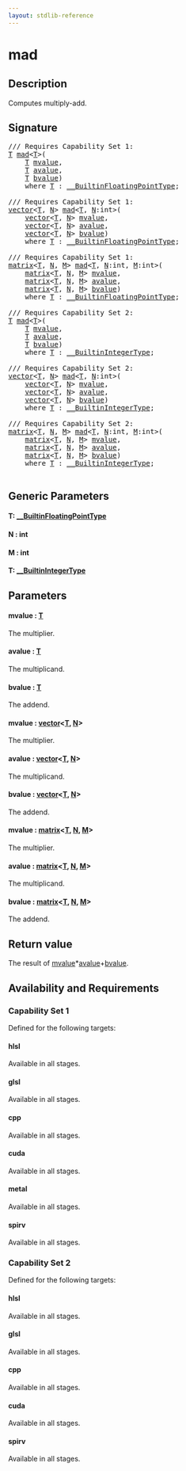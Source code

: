 ```yaml
---
layout: stdlib-reference
---
```


# mad

## Description

Computes multiply-add.



## Signature 

<pre>
/// Requires Capability Set 1:
<a href="mad.md#typeparam-T" class="code_type">T</a> <a href="mad.md">mad</a>&lt;<a href="mad.md#typeparam-T" class="code_type">T</a>&gt;(
    <a href="mad.md#typeparam-T" class="code_type">T</a> <a href="mad.md#decl-mvalue" class="code_param">mvalue</a>,
    <a href="mad.md#typeparam-T" class="code_type">T</a> <a href="mad.md#decl-avalue" class="code_param">avalue</a>,
    <a href="mad.md#typeparam-T" class="code_type">T</a> <a href="mad.md#decl-bvalue" class="code_param">bvalue</a>)
    <span class='code_keyword'>where</span> <a href="mad.md#typeparam-T" class="code_type">T</a> : <a href="../interfaces/0_builtinfloatingpointtype-029hm/index.md" class="code_type">__BuiltinFloatingPointType</a>;

/// Requires Capability Set 1:
<a href="../types/vector/index.md" class="code_type">vector</a>&lt;<a href="mad.md#typeparam-T" class="code_type">T</a>, <a href="mad.md#decl-N" class="code_var">N</a>&gt; <a href="mad.md">mad</a>&lt;<a href="mad.md#typeparam-T" class="code_type">T</a>, <a href="mad.md#decl-N" class="code_var">N</a>:<span class="code_keyword">int</span>&gt;(
    <a href="../types/vector/index.md" class="code_type">vector</a>&lt;<a href="mad.md#typeparam-T" class="code_type">T</a>, <a href="mad.md#decl-N" class="code_var">N</a>&gt; <a href="mad.md#decl-mvalue" class="code_param">mvalue</a>,
    <a href="../types/vector/index.md" class="code_type">vector</a>&lt;<a href="mad.md#typeparam-T" class="code_type">T</a>, <a href="mad.md#decl-N" class="code_var">N</a>&gt; <a href="mad.md#decl-avalue" class="code_param">avalue</a>,
    <a href="../types/vector/index.md" class="code_type">vector</a>&lt;<a href="mad.md#typeparam-T" class="code_type">T</a>, <a href="mad.md#decl-N" class="code_var">N</a>&gt; <a href="mad.md#decl-bvalue" class="code_param">bvalue</a>)
    <span class='code_keyword'>where</span> <a href="mad.md#typeparam-T" class="code_type">T</a> : <a href="../interfaces/0_builtinfloatingpointtype-029hm/index.md" class="code_type">__BuiltinFloatingPointType</a>;

/// Requires Capability Set 1:
<a href="../types/matrix/index.md" class="code_type">matrix</a>&lt;<a href="mad.md#typeparam-T" class="code_type">T</a>, <a href="mad.md#decl-N" class="code_var">N</a>, <a href="mad.md#decl-M" class="code_var">M</a>&gt; <a href="mad.md">mad</a>&lt;<a href="mad.md#typeparam-T" class="code_type">T</a>, <a href="mad.md#decl-N" class="code_var">N</a>:<span class="code_keyword">int</span>, <a href="mad.md#decl-M" class="code_var">M</a>:<span class="code_keyword">int</span>&gt;(
    <a href="../types/matrix/index.md" class="code_type">matrix</a>&lt;<a href="mad.md#typeparam-T" class="code_type">T</a>, <a href="mad.md#decl-N" class="code_var">N</a>, <a href="mad.md#decl-M" class="code_var">M</a>&gt; <a href="mad.md#decl-mvalue" class="code_param">mvalue</a>,
    <a href="../types/matrix/index.md" class="code_type">matrix</a>&lt;<a href="mad.md#typeparam-T" class="code_type">T</a>, <a href="mad.md#decl-N" class="code_var">N</a>, <a href="mad.md#decl-M" class="code_var">M</a>&gt; <a href="mad.md#decl-avalue" class="code_param">avalue</a>,
    <a href="../types/matrix/index.md" class="code_type">matrix</a>&lt;<a href="mad.md#typeparam-T" class="code_type">T</a>, <a href="mad.md#decl-N" class="code_var">N</a>, <a href="mad.md#decl-M" class="code_var">M</a>&gt; <a href="mad.md#decl-bvalue" class="code_param">bvalue</a>)
    <span class='code_keyword'>where</span> <a href="mad.md#typeparam-T" class="code_type">T</a> : <a href="../interfaces/0_builtinfloatingpointtype-029hm/index.md" class="code_type">__BuiltinFloatingPointType</a>;

/// Requires Capability Set 2:
<a href="mad.md#typeparam-T" class="code_type">T</a> <a href="mad.md">mad</a>&lt;<a href="mad.md#typeparam-T" class="code_type">T</a>&gt;(
    <a href="mad.md#typeparam-T" class="code_type">T</a> <a href="mad.md#decl-mvalue" class="code_param">mvalue</a>,
    <a href="mad.md#typeparam-T" class="code_type">T</a> <a href="mad.md#decl-avalue" class="code_param">avalue</a>,
    <a href="mad.md#typeparam-T" class="code_type">T</a> <a href="mad.md#decl-bvalue" class="code_param">bvalue</a>)
    <span class='code_keyword'>where</span> <a href="mad.md#typeparam-T" class="code_type">T</a> : <a href="../interfaces/0_builtinintegertype-029g/index.md" class="code_type">__BuiltinIntegerType</a>;

/// Requires Capability Set 2:
<a href="../types/vector/index.md" class="code_type">vector</a>&lt;<a href="mad.md#typeparam-T" class="code_type">T</a>, <a href="mad.md#decl-N" class="code_var">N</a>&gt; <a href="mad.md">mad</a>&lt;<a href="mad.md#typeparam-T" class="code_type">T</a>, <a href="mad.md#decl-N" class="code_var">N</a>:<span class="code_keyword">int</span>&gt;(
    <a href="../types/vector/index.md" class="code_type">vector</a>&lt;<a href="mad.md#typeparam-T" class="code_type">T</a>, <a href="mad.md#decl-N" class="code_var">N</a>&gt; <a href="mad.md#decl-mvalue" class="code_param">mvalue</a>,
    <a href="../types/vector/index.md" class="code_type">vector</a>&lt;<a href="mad.md#typeparam-T" class="code_type">T</a>, <a href="mad.md#decl-N" class="code_var">N</a>&gt; <a href="mad.md#decl-avalue" class="code_param">avalue</a>,
    <a href="../types/vector/index.md" class="code_type">vector</a>&lt;<a href="mad.md#typeparam-T" class="code_type">T</a>, <a href="mad.md#decl-N" class="code_var">N</a>&gt; <a href="mad.md#decl-bvalue" class="code_param">bvalue</a>)
    <span class='code_keyword'>where</span> <a href="mad.md#typeparam-T" class="code_type">T</a> : <a href="../interfaces/0_builtinintegertype-029g/index.md" class="code_type">__BuiltinIntegerType</a>;

/// Requires Capability Set 2:
<a href="../types/matrix/index.md" class="code_type">matrix</a>&lt;<a href="mad.md#typeparam-T" class="code_type">T</a>, <a href="mad.md#decl-N" class="code_var">N</a>, <a href="mad.md#decl-M" class="code_var">M</a>&gt; <a href="mad.md">mad</a>&lt;<a href="mad.md#typeparam-T" class="code_type">T</a>, <a href="mad.md#decl-N" class="code_var">N</a>:<span class="code_keyword">int</span>, <a href="mad.md#decl-M" class="code_var">M</a>:<span class="code_keyword">int</span>&gt;(
    <a href="../types/matrix/index.md" class="code_type">matrix</a>&lt;<a href="mad.md#typeparam-T" class="code_type">T</a>, <a href="mad.md#decl-N" class="code_var">N</a>, <a href="mad.md#decl-M" class="code_var">M</a>&gt; <a href="mad.md#decl-mvalue" class="code_param">mvalue</a>,
    <a href="../types/matrix/index.md" class="code_type">matrix</a>&lt;<a href="mad.md#typeparam-T" class="code_type">T</a>, <a href="mad.md#decl-N" class="code_var">N</a>, <a href="mad.md#decl-M" class="code_var">M</a>&gt; <a href="mad.md#decl-avalue" class="code_param">avalue</a>,
    <a href="../types/matrix/index.md" class="code_type">matrix</a>&lt;<a href="mad.md#typeparam-T" class="code_type">T</a>, <a href="mad.md#decl-N" class="code_var">N</a>, <a href="mad.md#decl-M" class="code_var">M</a>&gt; <a href="mad.md#decl-bvalue" class="code_param">bvalue</a>)
    <span class='code_keyword'>where</span> <a href="mad.md#typeparam-T" class="code_type">T</a> : <a href="../interfaces/0_builtinintegertype-029g/index.md" class="code_type">__BuiltinIntegerType</a>;

</pre>

## Generic Parameters

####  <a id="typeparam-T"></a>T: [\_\_BuiltinFloatingPointType](../interfaces/0_builtinfloatingpointtype-029hm/index.md)
####  <a id="decl-N"></a>N  : int
####  <a id="decl-M"></a>M  : int
####  <a id="typeparam-T"></a>T: [\_\_BuiltinIntegerType](../interfaces/0_builtinintegertype-029g/index.md)

## Parameters

####  <a id="decl-mvalue"></a>mvalue  : [T](mad.md#typeparam-T)
The multiplier.

####  <a id="decl-avalue"></a>avalue  : [T](mad.md#typeparam-T)
The multiplicand.

####  <a id="decl-bvalue"></a>bvalue  : [T](mad.md#typeparam-T)
The addend.

####  <a id="decl-mvalue"></a>mvalue  : [vector](../types/vector/index.md)\<[T](../types/vector/index.md#typeparam-T), [N](../types/vector/index.md#decl-N)\>
The multiplier.

####  <a id="decl-avalue"></a>avalue  : [vector](../types/vector/index.md)\<[T](../types/vector/index.md#typeparam-T), [N](../types/vector/index.md#decl-N)\>
The multiplicand.

####  <a id="decl-bvalue"></a>bvalue  : [vector](../types/vector/index.md)\<[T](../types/vector/index.md#typeparam-T), [N](../types/vector/index.md#decl-N)\>
The addend.

####  <a id="decl-mvalue"></a>mvalue  : [matrix](../types/matrix/index.md)\<[T](../types/matrix/t-0.md), [N](../types/matrix/index.md#decl-N), [M](../types/matrix/index.md#decl-M)\>
The multiplier.

####  <a id="decl-avalue"></a>avalue  : [matrix](../types/matrix/index.md)\<[T](../types/matrix/t-0.md), [N](../types/matrix/index.md#decl-N), [M](../types/matrix/index.md#decl-M)\>
The multiplicand.

####  <a id="decl-bvalue"></a>bvalue  : [matrix](../types/matrix/index.md)\<[T](../types/matrix/t-0.md), [N](../types/matrix/index.md#decl-N), [M](../types/matrix/index.md#decl-M)\>
The addend.


## Return value
The result of <span class='code'><a href="mad.md#decl-mvalue" class="code_param">mvalue</a>*<a href="mad.md#decl-avalue" class="code_param">avalue</a>+<a href="mad.md#decl-bvalue" class="code_param">bvalue</a></span>.


## Availability and Requirements

### Capability Set 1

Defined for the following targets:

#### hlsl
Available in all stages.

#### glsl
Available in all stages.

#### cpp
Available in all stages.

#### cuda
Available in all stages.

#### metal
Available in all stages.

#### spirv
Available in all stages.


### Capability Set 2

Defined for the following targets:

#### hlsl
Available in all stages.

#### glsl
Available in all stages.

#### cpp
Available in all stages.

#### cuda
Available in all stages.

#### spirv
Available in all stages.




<script>
// Fix .md links to .html when on ReadTheDocs
if (window.location.hostname.includes('readthedocs') || 
    window.location.hostname.includes('rtfd.io')) {
  document.addEventListener('DOMContentLoaded', function() {
    const links = document.querySelectorAll('a');
    links.forEach(link => {
      const href = link.getAttribute('href');
      if (href && href.includes('.md')) {
        // This regex will handle .md links with or without fragment identifiers or query parameters
        link.href = link.href.replace(/(.+)\.md(#[^?]*)?(\?.*)?$/, '$1.html$2$3');
      }
    });
  });
}
</script>
